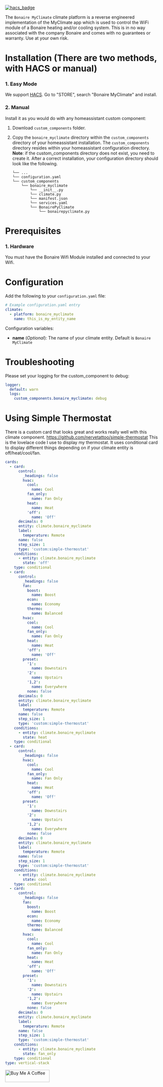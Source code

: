 [![hacs_badge](https://img.shields.io/badge/HACS-Default-orange.svg?style=for-the-badge)](https://github.com/custom-components/hacs)

The `Bonaire MyClimate` climate platform is a reverse engineered implementation of the MyClimate app which is used to control the WiFi module of a Bonaire heating and/or cooling system. This is in no way associated with the company Bonaire and comes with no guarantees or warranty. Use at your own risk.

# Installation (There are two methods, with HACS or manual)

### 1. Easy Mode

We support [HACS](https://hacs.netlify.com/). Go to "STORE", search "Bonaire MyClimate" and install.

### 2. Manual

Install it as you would do with any homeassistant custom component:

1. Download `custom_components` folder.
2. Copy the `bonaire_myclimate` directory within the `custom_components` directory of your homeassistant installation.
The `custom_components` directory resides within your homeassistant configuration directory.
**Note**: if the custom_components directory does not exist, you need to create it.
After a correct installation, your configuration directory should look like the following.

    ```
    └── ...
    └── configuration.yaml
    └── custom_components
        └── bonaire_myclimate
            └── __init__.py
            └── climate.py
            └── manifest.json
            └── services.yaml
            └── BonairePyClimate
                └── bonairepyclimate.py
    ```

# Prerequisites

### 1. Hardware
You must have the Bonaire Wifi Module installed and connected to your Wifi.

# Configuration
Add the following to your `configuration.yaml` file:

```yaml
# Example configuration.yaml entry
climate:
  - platform: bonaire_myclimate
    name: this_is_my_entity_name
```

Configuration variables:

- **name** (*Optional*): The name of your climate entity. Default is `Bonaire MyClimate`


# Troubleshooting
Please set your logging for the custom_component to debug:
```yaml
logger:
  default: warn
  logs:
    custom_components.bonaire_myclimate: debug
```

# Using Simple Thermostat
There is a custom card that looks great and works really well with this climate component. https://github.com/nervetattoo/simple-thermostat
This is the lovelace code I use to display my thermostat. It uses conditional card to display different things depending on if your climate entity is  off/heat/cool/fan.
```yaml
cards:
  - card:
      control:
        _headings: false
        hvac:
          cool:
            name: Cool
          fan_only:
            name: Fan Only
          heat:
            name: Heat
          'off':
            name: 'Off'
      decimals: 0
      entity: climate.bonaire_myclimate
      label:
        temperature: Remote
      name: false
      step_size: 1
      type: 'custom:simple-thermostat'
    conditions:
      - entity: climate.bonaire_myclimate
        state: 'off'
    type: conditional
  - card:
      control:
        _headings: false
        fan:
          boost:
            name: Boost
          econ:
            name: Economy
          thermo:
            name: Balanced
        hvac:
          cool:
            name: Cool
          fan_only:
            name: Fan Only
          heat:
            name: Heat
          'off':
            name: 'Off'
        preset:
          '1':
            name: Downstairs
          '2':
            name: Upstairs
          '1,2':
            name: Everywhere
          none: false
      decimals: 0
      entity: climate.bonaire_myclimate
      label:
        temperature: Remote
      name: false
      step_size: 1
      type: 'custom:simple-thermostat'
    conditions:
      - entity: climate.bonaire_myclimate
        state: heat
    type: conditional
  - card:
      control:
        _headings: false
        hvac:
          cool:
            name: Cool
          fan_only:
            name: Fan Only
          heat:
            name: Heat
          'off':
            name: 'Off'
        preset:
          '1':
            name: Downstairs
          '2':
            name: Upstairs
          '1,2':
            name: Everywhere
          none: false
      decimals: 0
      entity: climate.bonaire_myclimate
      label:
        temperature: Remote
      name: false
      step_size: 1
      type: 'custom:simple-thermostat'
    conditions:
      - entity: climate.bonaire_myclimate
        state: cool
    type: conditional
  - card:
      control:
        _headings: false
        fan:
          boost:
            name: Boost
          econ:
            name: Economy
          thermo:
            name: Balanced
        hvac:
          cool:
            name: Cool
          fan_only:
            name: Fan Only
          heat:
            name: Heat
          'off':
            name: 'Off'
        preset:
          '1':
            name: Downstairs
          '2':
            name: Upstairs
          '1,2':
            name: Everywhere
          none: false
      decimals: 0
      entity: climate.bonaire_myclimate
      label:
        temperature: Remote
      name: false
      step_size: 1
      type: 'custom:simple-thermostat'
    conditions:
      - entity: climate.bonaire_myclimate
        state: fan_only
    type: conditional
type: vertical-stack
```

<a href="https://www.buymeacoffee.com/bremor" target="_blank"><img src="https://cdn.buymeacoffee.com/buttons/v2/default-yellow.png" alt="Buy Me A Coffee" height=40px width=144px></a>
